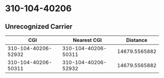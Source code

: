 # 310-104-40206
## Unrecognized Carrier


| CGI | Nearest CGI | Distance |
|-----|-------------|----------|
| 310-104-40206-52932 | 310-104-40206-50311 | 14679.5565882 |
| 310-104-40206-50311 | 310-104-40206-52932 | 14679.5565882 |
